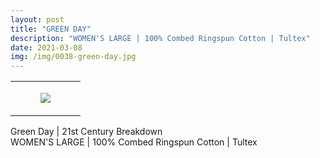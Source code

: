```yaml
---
layout: post
title: "GREEN DAY"
description: "WOMEN'S LARGE | 100% Combed Ringspun Cotton | Tultex"
date: 2021-03-08
img: /img/0038-green-day.jpg
---
```




<table style="width:100%;"><tr><td style="vertical-align:top;">
      <figure class="tmblr-full" data-orig-height="2048" data-orig-width="1365" data-orig-src="https://concertshirts.netlify.app/shirts/0038/0038-01.jpg"><img src="https://64.media.tumblr.com/c3b317ba3029003542ec7d246482b0e5/0974824c85e2d155-bf/s540x810/89ee0bd2d7850e4a1d3e583c564243e3bd889727.jpg" data-orig-height="2048" data-orig-width="1365" data-orig-src="https://concertshirts.netlify.app/shirts/0038/0038-01.jpg"/></figure></td>
  </tr></table><p>
  Green Day | 21st Century Breakdown<br/>WOMEN'S LARGE | 100% Combed Ringspun Cotton | Tultex
</p>
